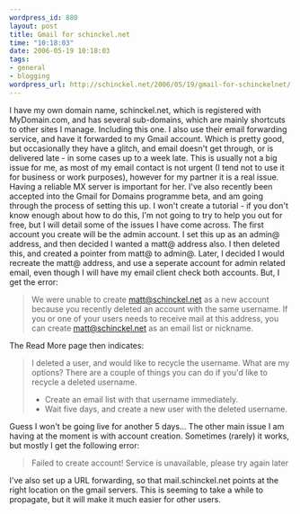 ```yaml
--- 
wordpress_id: 880
layout: post
title: Gmail for schinckel.net
time: "10:18:03"
date: 2006-05-19 10:18:03
tags: 
- general
- blogging
wordpress_url: http://schinckel.net/2006/05/19/gmail-for-schinckelnet/
---
```

I have my own domain name, schinckel.net, which is registered with MyDomain.com, and has several sub-domains, which are mainly shortcuts to other sites I manage. Including this one. I also use their email forwarding service, and have it forwarded to my Gmail account. Which is pretty good, but occasionally they have a glitch, and email doesn't get through, or is delivered late - in some cases up to a week late. This is usually not a big issue for me, as most of my email contact is not urgent (I tend not to use it for business or work purposes), however for my partner it is a real issue. Having a reliable MX server is important for her. I've also recently been accepted into the Gmail for Domains programme beta, and am going through the process of setting this up. I won't create a tutorial - if you don't know enough about how to do this, I'm not going to try to help you out for free, but I will detail some of the issues I have come across.  The first account you create will be the admin account. I set this up as an admin@ address, and then decided I wanted a matt@ address also. I then deleted this, and created a pointer from matt@ to admin@. Later, I decided I would recreate the matt@ address, and use a seperate account for admin related email, even though I will have my email client check both accounts. But, I get the error: 

> We were unable to create matt@schinckel.net as a new account because you recently deleted an account with the same username. If you or one of your users needs to receive mail at this address, you can create matt@schinckel.net as an email list or nickname.

The Read More page then indicates: 

> I deleted a user, and would like to recycle the username. What are my options? There are a couple of things you can do if you'd like to recycle a deleted username. 
> 
>   * Create an email list with that username immediately. 
>   * Wait five days, and create a new user with the deleted username. 

Guess I won't be going live for another 5 days... The other main issue I am having at the moment is with account creation. Sometimes (rarely) it works, but mostly I get the following error: 

> Failed to create account! Service is unavailable, please try again later

I've also set up a URL forwarding, so that mail.schinckel.net points at the right location on the gmail servers. This is seeming to take a while to propagate, but it will make it much easier for other users. 
